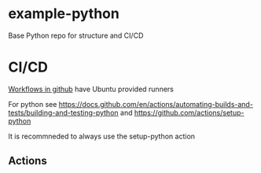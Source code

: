 # example-python
Base Python repo for structure and CI/CD


# CI/CD
[Workflows in github](https://docs.github.com/en/actions/learn-github-actions/understanding-github-actions) have Ubuntu provided runners 

For python see https://docs.github.com/en/actions/automating-builds-and-tests/building-and-testing-python and https://github.com/actions/setup-python

It is recommneded to always use the setup-python action

## Actions

